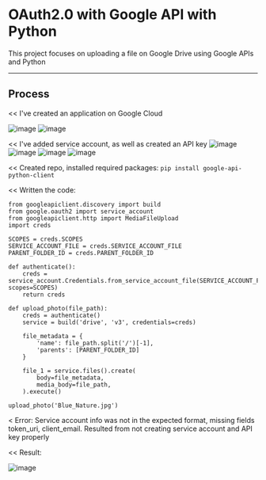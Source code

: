 # OAuth2.0 with Google API with Python
This project focuses on uploading a file on Google Drive using Google APIs and Python

-----------------------------------------------------------------------------------------
## Process
<< I've created an application on Google Cloud

![image](https://github.com/user-attachments/assets/4ed2451e-cebc-4bc4-96fd-bade96a048ee)
![image](https://github.com/user-attachments/assets/a7160ad6-7968-4baf-8abb-de78ed1c58da)

<< I've added service account, as well as created an API key
![image](https://github.com/user-attachments/assets/1096283f-dab1-4cb7-9f31-cd61e0a01dff)
![image](https://github.com/user-attachments/assets/14a5d989-5ea8-4324-a48e-1d94e24e6f52)
![image](https://github.com/user-attachments/assets/07e1cc94-f196-4409-ac71-d6b30db192db)
![image](https://github.com/user-attachments/assets/6e125472-007c-4a6b-98b8-c6daee5411fd)

<< Created repo, installed required packages:
`pip install google-api-python-client`

<< Written the code:
```
from googleapiclient.discovery import build
from google.oauth2 import service_account
from googleapiclient.http import MediaFileUpload
import creds

SCOPES = creds.SCOPES
SERVICE_ACCOUNT_FILE = creds.SERVICE_ACCOUNT_FILE
PARENT_FOLDER_ID = creds.PARENT_FOLDER_ID

def authenticate():
    creds = service_account.Credentials.from_service_account_file(SERVICE_ACCOUNT_FILE, scopes=SCOPES)
    return creds

def upload_photo(file_path):
    creds = authenticate()
    service = build('drive', 'v3', credentials=creds)

    file_metadata = {
        'name': file_path.split('/')[-1],
        'parents': [PARENT_FOLDER_ID]
    }

    file_1 = service.files().create(
        body=file_metadata,
        media_body=file_path,
    ).execute()

upload_photo('Blue_Nature.jpg')
```

< Error: Service account info was not in the expected format, missing fields token_uri, client_email. 
Resulted from not creating service account and API key properly

<< Result:

![image](https://github.com/user-attachments/assets/39aed8e3-4b29-41ad-a394-67e7c7033a06)


